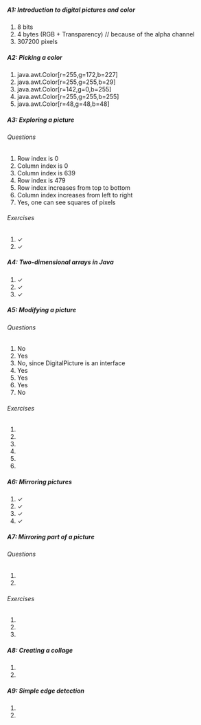##### A1: Introduction to digital pictures and color

1. 8 bits
2. 4 bytes (RGB + Transparency) // because of the alpha channel
3. 307200 pixels

##### A2: Picking a color

1. java.awt.Color[r=255,g=172,b=227]
2. java.awt.Color[r=255,g=255,b=29]
3. java.awt.Color[r=142,g=0,b=255]
4. java.awt.Color[r=255,g=255,b=255]
5. java.awt.Color[r=48,g=48,b=48]

##### A3: Exploring a picture

###### Questions

1. Row index is 0
2. Column index is 0
3. Column index is 639
4. Row index is 479
5. Row index increases from top to bottom
6. Column index increases from left to right
7. Yes, one can see squares of pixels

###### Exercises

1. ✓
2. ✓

##### A4: Two-dimensional arrays in Java

1. ✓
2. ✓
3. ✓

##### A5: Modifying a picture

###### Questions

1. No
2. Yes
3. No, since DigitalPicture is an interface
4. Yes
5. Yes
6. Yes
7. No

###### Exercises

1.
2.
3.
4.
5.
6.

##### A6: Mirroring pictures

1. ✓
2. ✓
3. ✓
4. ✓

##### A7: Mirroring part of a picture

###### Questions

1.
2.

###### Exercises

1.
2.
3.

##### A8: Creating a collage

1.
2.

##### A9: Simple edge detection

1.
2.
